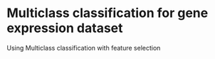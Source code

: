 # Multiclass classification for gene expression dataset
 Using Multiclass classification with feature selection
